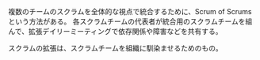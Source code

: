 複数のチームのスクラムを全体的な視点で統合するために、Scrum of Scrumsという方法がある。
各スクラムチームの代表者が統合用のスクラムチームを組んで、拡張デイリーミーティングで依存関係や障害などを共有する。

スクラムの拡張は、スクラムチームを組織に馴染ませるためのもの。

